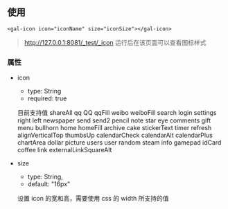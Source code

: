## 使用

```
<gal-icon icon="iconName" size="iconSize"></gal-icon>
```

> http://127.0.0.1:8081/_test/_icon 运行后在该页面可以查看图标样式

### 属性

-   icon

    -   type: String
    -   required: true

    目前支持值
    shareAll qq QQ qqFill weibo weiboFill search login settings right left newspaper send send2 pencil note star eye comments gift menu bullhorn home homeFill archive cake stickerText timer refresh alignVerticalTop thumbsUp calendarCheck calendarAlt calendarPlus chartArea dollar picture users user random steam info gamepad idCard coffee link externalLinkSquareAlt

-   size

    -   type: String,
    -   default: "16px"

    设置 icon 的宽和高，需要使用 css 的 width 所支持的值

